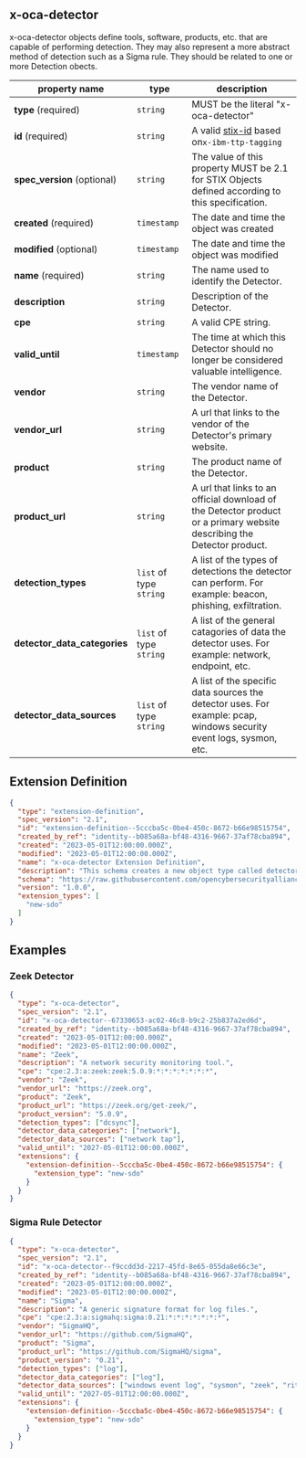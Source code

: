 ## x-oca-detector

x-oca-detector objects define tools, software, products, etc. that are capable of performing
detection. They may also represent a more abstract method of detection such as a Sigma rule. They
should be related to one or more Detection obects.

| property name            | type                       | description
|--------------------------|----------------------------|--------------------------------------------------------------------------------------------------------------------------------------------------------------------------------------------------------------------------------------|
| **type** (required)          | `string`                   | MUST be the literal "x-oca-detector" |
| **id** (required) | `string` | A valid [stix-id](https://docs.oasis-open.org/cti/stix/v2.1/os/stix-v2.1-os.html#_64yvzeku5a5c) based on`x-ibm-ttp-tagging` |
| **spec_version** (optional) | `string` | The value of this property MUST be 2.1 for STIX Objects defined according to this specification. |
| **created** (required) | `timestamp` | The date and time the object was created |
| **modified** (optional) | `timestamp` | The date and time the object was modified |
| **name** (required)          | `string`                   | The name used to identify the Detector. |
| **description**              | `string`                   | Description of the Detector. |
| **cpe**                      | `string`                   | A valid CPE string. |
| **valid_until**              | `timestamp`                | The time at which this Detector should no longer be considered valuable intelligence. |
| **vendor**                   | `string`                   | The vendor name of the Detector. |
| **vendor_url**               | `string`                   | A url that links to the vendor of the Detector's primary website. |
| **product**                  | `string`                   | The product name of the Detector. |
| **product_url**              | `string`                   | A url that links to an official download of the Detector product or a primary website describing the Detector product. |
| **detection_types**          | `list` of type `string`    | A list of the types of detections the detector can perform. For example: beacon, phishing, exfiltration. |
| **detector_data_categories** | `list` of type `string`    | A list of the general catagories of data the detector uses. For example: network, endpoint, etc. |
| **detector_data_sources**    | `list` of type `string`    | A list of the specific data sources the detector uses. For example: pcap, windows security event logs, sysmon, etc. |

## Extension Definition

```json
{
  "type": "extension-definition",
  "spec_version": "2.1",
  "id": "extension-definition--5cccba5c-0be4-450c-8672-b66e98515754",
  "created_by_ref": "identity--b085a68a-bf48-4316-9667-37af78cba894",
  "created": "2023-05-01T12:00:00.000Z",
  "modified": "2023-05-01T12:00:00.000Z",
  "name": "x-oca-detector Extension Definition",
  "description": "This schema creates a new object type called detector, which describes software that is capable of performing detections.",
  "schema": "https://raw.githubusercontent.com/opencybersecurityalliance/stix-extensions/main/2.x/schemas/x-oca-detector.json",
  "version": "1.0.0",
  "extension_types": [
    "new-sdo"
  ]
}
```

## Examples

### Zeek Detector

```json
{
  "type": "x-oca-detector",
  "spec_version": "2.1",
  "id": "x-oca-detector--67330653-ac02-46c8-b9c2-25b837a2ed6d",
  "created_by_ref": "identity--b085a68a-bf48-4316-9667-37af78cba894",
  "created": "2023-05-01T12:00:00.000Z",
  "modified": "2023-05-01T12:00:00.000Z",
  "name": "Zeek",
  "description": "A network security monitoring tool.",
  "cpe": "cpe:2.3:a:zeek:zeek:5.0.9:*:*:*:*:*:*:*",
  "vendor": "Zeek",
  "vendor_url": "https://zeek.org",
  "product": "Zeek",
  "product_url": "https://zeek.org/get-zeek/",
  "product_version": "5.0.9",
  "detection_types": ["dcsync"],
  "detector_data_categories": ["network"],
  "detector_data_sources": ["network tap"],
  "valid_until": "2027-05-01T12:00:00.000Z",
  "extensions": {
    "extension-definition--5cccba5c-0be4-450c-8672-b66e98515754": {
      "extension_type": "new-sdo"
    }
  }
}
```

### Sigma Rule Detector

```json
{
  "type": "x-oca-detector",
  "spec_version": "2.1",
  "id": "x-oca-detector--f9ccdd3d-2217-45fd-8e65-055da8e66c3e",
  "created_by_ref": "identity--b085a68a-bf48-4316-9667-37af78cba894",
  "created": "2023-05-01T12:00:00.000Z",
  "modified": "2023-05-01T12:00:00.000Z",
  "name": "Sigma",
  "description": "A generic signature format for log files.",
  "cpe": "cpe:2.3:a:sigmahq:sigma:0.21:*:*:*:*:*:*:*",
  "vendor": "SigmaHQ",
  "vendor_url": "https://github.com/SigmaHQ",
  "product": "Sigma",
  "product_url": "https://github.com/SigmaHQ/sigma",
  "product_version": "0.21",
  "detection_types": ["log"],
  "detector_data_categories": ["log"],
  "detector_data_sources": ["windows event log", "sysmon", "zeek", "rita"],
  "valid_until": "2027-05-01T12:00:00.000Z",
  "extensions": {
    "extension-definition--5cccba5c-0be4-450c-8672-b66e98515754": {
      "extension_type": "new-sdo"
    }
  }
}
```
